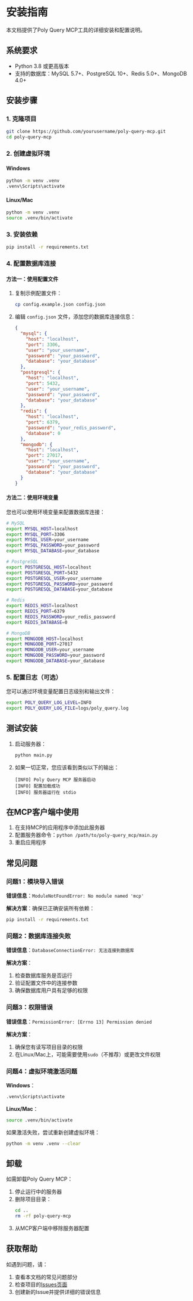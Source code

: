 # 安装指南

本文档提供了Poly Query MCP工具的详细安装和配置说明。

## 系统要求

- Python 3.8 或更高版本
- 支持的数据库：MySQL 5.7+、PostgreSQL 10+、Redis 5.0+、MongoDB 4.0+

## 安装步骤

### 1. 克隆项目

```bash
git clone https://github.com/yourusername/poly-query-mcp.git
cd poly-query-mcp
```

### 2. 创建虚拟环境

#### Windows

```bash
python -m venv .venv
.venv\Scripts\activate
```

#### Linux/Mac

```bash
python -m venv .venv
source .venv/bin/activate
```

### 3. 安装依赖

```bash
pip install -r requirements.txt
```

### 4. 配置数据库连接

#### 方法一：使用配置文件

1. 复制示例配置文件：
   ```bash
   cp config.example.json config.json
   ```

2. 编辑 `config.json` 文件，添加您的数据库连接信息：

   ```json
   {
     "mysql": {
       "host": "localhost",
       "port": 3306,
       "user": "your_username",
       "password": "your_password",
       "database": "your_database"
     },
     "postgresql": {
       "host": "localhost",
       "port": 5432,
       "user": "your_username",
       "password": "your_password",
       "database": "your_database"
     },
     "redis": {
       "host": "localhost",
       "port": 6379,
       "password": "your_redis_password",
       "database": 0
     },
     "mongodb": {
       "host": "localhost",
       "port": 27017,
       "user": "your_username",
       "password": "your_password",
       "database": "your_database"
     }
   }
   ```

#### 方法二：使用环境变量

您也可以使用环境变量来配置数据库连接：

```bash
# MySQL
export MYSQL_HOST=localhost
export MYSQL_PORT=3306
export MYSQL_USER=your_username
export MYSQL_PASSWORD=your_password
export MYSQL_DATABASE=your_database

# PostgreSQL
export POSTGRESQL_HOST=localhost
export POSTGRESQL_PORT=5432
export POSTGRESQL_USER=your_username
export POSTGRESQL_PASSWORD=your_password
export POSTGRESQL_DATABASE=your_database

# Redis
export REDIS_HOST=localhost
export REDIS_PORT=6379
export REDIS_PASSWORD=your_redis_password
export REDIS_DATABASE=0

# MongoDB
export MONGODB_HOST=localhost
export MONGODB_PORT=27017
export MONGODB_USER=your_username
export MONGODB_PASSWORD=your_password
export MONGODB_DATABASE=your_database
```

### 5. 配置日志（可选）

您可以通过环境变量配置日志级别和输出文件：

```bash
export POLY_QUERY_LOG_LEVEL=INFO
export POLY_QUERY_LOG_FILE=logs/poly_query.log
```

## 测试安装

1. 启动服务器：
   ```bash
   python main.py
   ```

2. 如果一切正常，您应该看到类似以下的输出：
   ```
   [INFO] Poly Query MCP 服务器启动
   [INFO] 配置加载成功
   [INFO] 服务器运行在 stdio
   ```

## 在MCP客户端中使用

1. 在支持MCP的应用程序中添加此服务器
2. 配置服务器命令：`python /path/to/poly-query_mcp/main.py`
3. 重启应用程序

## 常见问题

### 问题1：模块导入错误

**错误信息**：`ModuleNotFoundError: No module named 'mcp'`

**解决方案**：确保已正确安装所有依赖：
```bash
pip install -r requirements.txt
```

### 问题2：数据库连接失败

**错误信息**：`DatabaseConnectionError: 无法连接到数据库`

**解决方案**：
1. 检查数据库服务是否运行
2. 验证配置文件中的连接参数
3. 确保数据库用户具有足够的权限

### 问题3：权限错误

**错误信息**：`PermissionError: [Errno 13] Permission denied`

**解决方案**：
1. 确保您有读写项目目录的权限
2. 在Linux/Mac上，可能需要使用`sudo`（不推荐）或更改文件权限

### 问题4：虚拟环境激活问题

**Windows**：
```bash
.venv\Scripts\activate
```

**Linux/Mac**：
```bash
source .venv/bin/activate
```

如果激活失败，尝试重新创建虚拟环境：
```bash
python -m venv .venv --clear
```

## 卸载

如需卸载Poly Query MCP：

1. 停止运行中的服务器
2. 删除项目目录：
   ```bash
   cd ..
   rm -rf poly-query-mcp
   ```
3. 从MCP客户端中移除服务器配置

## 获取帮助

如遇到问题，请：
1. 查看本文档的常见问题部分
2. 检查项目的[Issues页面](https://github.com/yourusername/poly-query-mcp/issues)
3. 创建新的Issue并提供详细的错误信息
